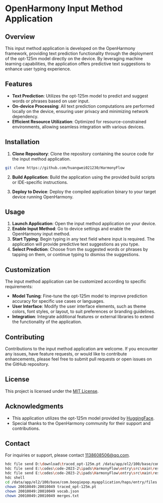 # OpenHarmony Input Method Application

## Overview

This input method application is developed on the OpenHarmony framework, providing text prediction functionality through the deployment of the opt-125m model directly on the device. By leveraging machine learning capabilities, the application offers predictive text suggestions to enhance user typing experience.

## Features

- **Text Prediction**: Utilizes the opt-125m model to predict and suggest words or phrases based on user input.
- **On-device Processing**: All text prediction computations are performed locally on the device, ensuring user privacy and minimizing network dependency.
- **Efficient Resource Utilization**: Optimized for resource-constrained environments, allowing seamless integration with various devices.

## Installation

1. **Clone Repository**: Clone the repository containing the source code for the input method application.

```bash
git clone https://github.com/huangwei021230/HarmonyFlow
```

2. **Build Application**: Build the application using the provided build scripts or IDE-specific instructions.



3. **Deploy to Device**: Deploy the compiled application binary to your target device running OpenHarmony.



## Usage

1. **Launch Application**: Open the input method application on your device.
2. **Enable Input Method**: Go to device settings and enable the OpenHarmony input method.
3. **Start Typing**: Begin typing in any text field where input is required. The application will provide predictive text suggestions as you type.
4. **Select Prediction**: Choose from the suggested words or phrases by tapping on them, or continue typing to dismiss the suggestions.

## Customization

The input method application can be customized according to specific requirements:

- **Model Tuning**: Fine-tune the opt-125m model to improve prediction accuracy for specific use cases or languages.
- **User Interface**: Modify the user interface elements, such as theme colors, font styles, or layout, to suit preferences or branding guidelines.
- **Integration**: Integrate additional features or external libraries to extend the functionality of the application.

## Contributing

Contributions to the input method application are welcome. If you encounter any issues, have feature requests, or would like to contribute enhancements, please feel free to submit pull requests or open issues on the GitHub repository.

## License

This project is licensed under the [MIT License](LICENSE).

## Acknowledgments

- This application utilizes the opt-125m model provided by [HuggingFace](https://huggingface.co/facebook/opt-125m/tree/main).
- Special thanks to the OpenHarmony community for their support and contributions.

## Contact

For inquiries or support, please contact [1138608506@qq.com](mailto:1138608506@qq.com).

```bash
hdc file send D:\download\traced_opt-125m.pt /data/app/el2/100/base/com.boogiepop.myapplication/haps/entry/files
hdc file send E:\codes\code-2023-2\ipads\HarmonyFlow\entry\src\main\resources\rawfile\merges.txt /data/app/el2/100/base/com.boogiepop.myapplication/haps/entry/files
hdc file send E:\codes\code-2023-2\ipads\HarmonyFlow\entry\src\main\resources\rawfile\vocab.json /data/app/el2/100/base/com.boogiepop.myapplication/haps/entry/files
hdc shell
cd /data/app/el2/100/base/com.boogiepop.myapplication/haps/entry/files
chown 20010049:20010049 traced_opt-125m.pt
chown 20010049:20010049 vocab.json
chown 20010049:20010049 merges.txt

```
